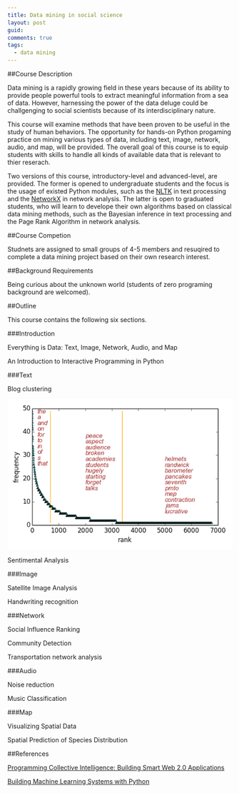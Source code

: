 ```yaml
---
title: Data mining in social science
layout: post
guid:
comments: true
tags:
  - data mining
---
```


##Course Description


Data mining is a rapidly growing field in these years because of its ability to provide people powerful tools
to extract meaningful information from a sea of data. However, harnessing the power of the data deluge could
be challgenging to social scientists because of its interdisciplinary nature. 

This course will examine methods that have been proven to be useful in the study of human behaviors. The opportunity
for hands-on Python progaming practice on mining various types of data, including text, image, network, audio, and map, will be provided. The overall goal of this course is to equip students with skills to handle all kinds of available data that is relevant to thier reserach. 

Two versions of this course, introductory-level and advanced-level, are provided. The former is opened to undergraduate
students and the focus is the usage of existed Python modules, such as the [NLTK](http://www.nltk.org/) in text processing and the [NetworkX](https://networkx.github.io/) in network analysis. The latter is open to graduated students, who will learn to develope their own algorithms based on classical data mining methods, such as the Bayesian inference in text processing and the Page Rank Algorithm in network analysis.

##Course Competion 

Studnets are assigned to small groups of 4-5 members and resuqired to complete a data mining project based on their
own research interest.

##Background Requirements

Being curious about the unknown world (students of zero programing background are welcomed). 

##Outline

This course contains the following six sections. 

###Introduction

Everything is Data: Text, Image, Network, Audio, and Map

An Introduction to Interactive Programming in Python 

###Text

Blog clustering

![wordfrequency](/media/files/2014-04-10-Clustering-blogs-by-text/wordfrequency.png) 

Sentimental Analysis

###Image

Satellite Image Analysis

Handwriting recognition

###Network

Social Influence Ranking

Community Detection

Transportation network analysis

###Audio

Noise reduction

Music Classification

###Map

Visualizing Spatial Data

Spatial Prediction of Species Distribution

##References

[Programming Collective Intelligence: Building Smart Web 2.0 Applications](http://www.amazon.com/Programming-Collective-Intelligence-Building-Applications/dp/0596529325)

[Building Machine Learning Systems with Python](http://www.amazon.com/Building-Machine-Learning-Systems-Python/dp/1782161406)
